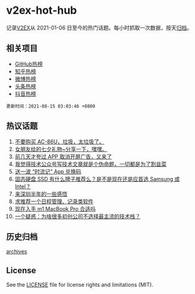 # v2ex-hot-hub

 记录[V2EX](https://www.v2ex.com/)从 2021-01-06 日至今的热门话题。每小时抓取一次数据，按天[归档](archives)。
 
 ## 相关项目

- [GitHub热榜](https://github.com/lonnyzhang423/github-hot-hub)
- [知乎热榜](https://github.com/lonnyzhang423/zhihu-hot-hub)
- [微博热榜](https://github.com/lonnyzhang423/weibo-hot-hub)
- [头条热榜](https://github.com/lonnyzhang423/toutiao-hot-hub)
- [抖音热榜](https://github.com/lonnyzhang423/douyin-hot-hub)


 `更新时间：2021-08-15 03:03:46 +0800`

## 热议话题

1. [不要购买 AC-86U，垃圾，太垃圾了。](https://www.v2ex.com/t/795716)
1. [女朋友给的七夕礼物~分享一下，嘿嘿。](https://www.v2ex.com/t/795722)
1. [前几天才夸过 APP 取消开屏广告，又来了](https://www.v2ex.com/t/795719)
1. [我觉得技术公众号写技术文章就是个伪命题，一切都是为了割韭菜](https://www.v2ex.com/t/795733)
1. [送一波 “时流记” App 兑换码](https://www.v2ex.com/t/795711)
1. [固态硬盘 SSD 有什么牌子推荐么？是不是现在还是应首选 Samsung 或 Intel？](https://www.v2ex.com/t/795755)
1. [来深圳半年的一些感悟](https://www.v2ex.com/t/795792)
1. [求推荐一个日程管理、记录类软件](https://www.v2ex.com/t/795754)
1. [现在入手 m1 MacBook Pro 合适吗](https://www.v2ex.com/t/795760)
1. [一个疑惑：为啥很多初创公司不选择最主流的技术栈？](https://www.v2ex.com/t/795817)

## 历史归档

[archives](archives)

## License

See the [LICENSE](LICENSE) file for license rights and limitations (MIT).
